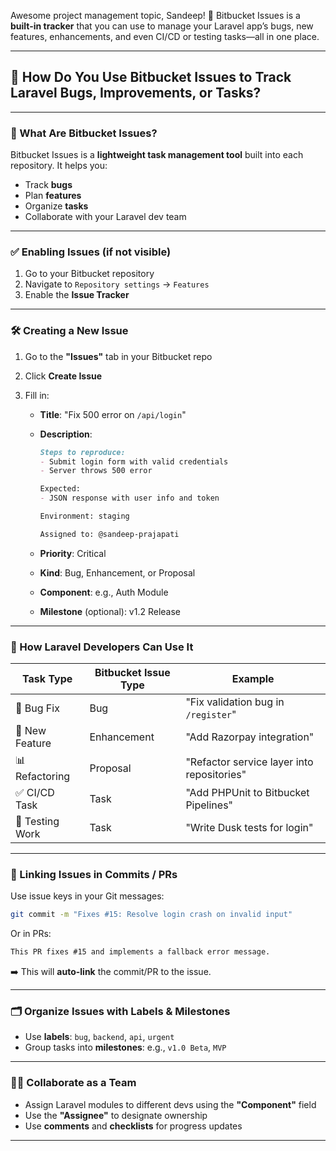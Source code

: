 Awesome project management topic, Sandeep! 🚀 Bitbucket Issues is a **built-in tracker** that you can use to manage your Laravel app’s bugs, new features, enhancements, and even CI/CD or testing tasks—all in one place.

---

## 🐞 How Do You Use Bitbucket Issues to Track Laravel Bugs, Improvements, or Tasks?

---

### 🎯 What Are Bitbucket Issues?

Bitbucket Issues is a **lightweight task management tool** built into each repository. It helps you:

- Track **bugs**
- Plan **features**
- Organize **tasks**
- Collaborate with your Laravel dev team

---

### ✅ Enabling Issues (if not visible)

1. Go to your Bitbucket repository
2. Navigate to `Repository settings` → `Features`
3. Enable the **Issue Tracker**

---

### 🛠️ Creating a New Issue

1. Go to the **"Issues"** tab in your Bitbucket repo
2. Click **Create Issue**
3. Fill in:

   - **Title**: "Fix 500 error on `/api/login`"
   - **Description**:
     ```md
     Steps to reproduce:
     - Submit login form with valid credentials
     - Server throws 500 error

     Expected:
     - JSON response with user info and token

     Environment: staging

     Assigned to: @sandeep-prajapati
     ```

   - **Priority**: Critical
   - **Kind**: Bug, Enhancement, or Proposal
   - **Component**: e.g., Auth Module
   - **Milestone** (optional): v1.2 Release

---

### 🧠 How Laravel Developers Can Use It

| Task Type      | Bitbucket Issue Type | Example |
|----------------|----------------------|---------|
| 🐞 Bug Fix      | Bug                  | "Fix validation bug in `/register`" |
| 🚀 New Feature  | Enhancement          | "Add Razorpay integration" |
| 📊 Refactoring  | Proposal             | "Refactor service layer into repositories" |
| ✅ CI/CD Task   | Task                 | "Add PHPUnit to Bitbucket Pipelines" |
| 🧪 Testing Work | Task                 | "Write Dusk tests for login" |

---

### 🔁 Linking Issues in Commits / PRs

Use issue keys in your Git messages:

```bash
git commit -m "Fixes #15: Resolve login crash on invalid input"
```

Or in PRs:

```md
This PR fixes #15 and implements a fallback error message.
```

➡️ This will **auto-link** the commit/PR to the issue.

---

### 🗂️ Organize Issues with Labels & Milestones

- Use **labels**: `bug`, `backend`, `api`, `urgent`
- Group tasks into **milestones**: e.g., `v1.0 Beta`, `MVP`

---

### 🧑‍💻 Collaborate as a Team

- Assign Laravel modules to different devs using the **"Component"** field
- Use the **"Assignee"** to designate ownership
- Use **comments** and **checklists** for progress updates

---
